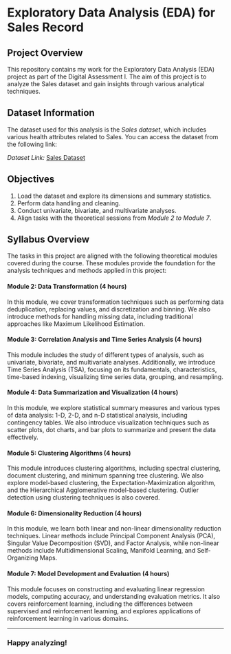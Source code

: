 # Exploratory Data Analysis (EDA) for Sales Record

## Project Overview

This repository contains my work for the Exploratory Data Analysis (EDA) project as part of the Digital Assessment I. The aim of this project is to analyze the Sales dataset and gain insights through various analytical techniques.

## Dataset Information

The dataset used for this analysis is the *Sales dataset*, which includes various health attributes related to Sales. You can access the dataset from the following link:

*Dataset Link:* [Sales Dataset](https://raw.githubusercontent.com/salemprakash/EDA/main/Data/1000%20Sales%20Records.csv)

## Objectives

1. Load the dataset and explore its dimensions and summary statistics.
2. Perform data handling and cleaning.
3. Conduct univariate, bivariate, and multivariate analyses.
4. Align tasks with the theoretical sessions from *Module 2 to Module 7*.

## Syllabus Overview
The tasks in this project are aligned with the following theoretical modules covered during the course. These modules provide the foundation for the analysis techniques and methods applied in this project:

#### Module 2: Data Transformation (4 hours)
In this module, we cover transformation techniques such as performing data deduplication, replacing values, and discretization and binning. We also introduce methods for handling missing data, including traditional approaches like Maximum Likelihood Estimation.

#### Module 3: Correlation Analysis and Time Series Analysis (4 hours)
This module includes the study of different types of analysis, such as univariate, bivariate, and multivariate analyses. Additionally, we introduce Time Series Analysis (TSA), focusing on its fundamentals, characteristics, time-based indexing, visualizing time series data, grouping, and resampling.

#### Module 4: Data Summarization and Visualization (4 hours)
In this module, we explore statistical summary measures and various types of data analysis: 1-D, 2-D, and n-D statistical analysis, including contingency tables. We also introduce visualization techniques such as scatter plots, dot charts, and bar plots to summarize and present the data effectively.

#### Module 5: Clustering Algorithms (4 hours)
This module introduces clustering algorithms, including spectral clustering, document clustering, and minimum spanning tree clustering. We also explore model-based clustering, the Expectation-Maximization algorithm, and the Hierarchical Agglomerative model-based clustering. Outlier detection using clustering techniques is also covered.

#### Module 6: Dimensionality Reduction (4 hours)
In this module, we learn both linear and non-linear dimensionality reduction techniques. Linear methods include Principal Component Analysis (PCA), Singular Value Decomposition (SVD), and Factor Analysis, while non-linear methods include Multidimensional Scaling, Manifold Learning, and Self-Organizing Maps.

#### Module 7: Model Development and Evaluation (4 hours)
This module focuses on constructing and evaluating linear regression models, computing accuracy, and understanding evaluation metrics. It also covers reinforcement learning, including the differences between supervised and reinforcement learning, and explores applications of reinforcement learning in various domains.

---

### Happy analyzing!
